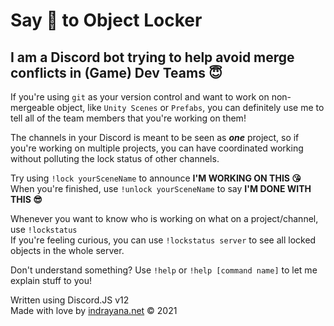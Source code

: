 # Say :wave: to Object Locker

## I am a Discord bot trying to help avoid merge conflicts in (Game) Dev Teams :innocent:

If you're using `git` as your version control and want to work on non-mergeable object, like `Unity Scenes` or `Prefabs`, you can definitely use me to tell all of the team members that you're working on them!

The channels in your Discord is meant to be seen as ***one*** project, so if you're working on multiple projects, you can have coordinated working without polluting the lock status of other channels.

Try using `!lock yourSceneName` to announce **I'M WORKING ON THIS :kissing_heart:**  
When you're finished, use `!unlock yourSceneName` to say **I'M DONE WITH THIS :sunglasses:**

Whenever you want to know who is working on what on a project/channel, use `!lockstatus`  
If you're feeling curious, you can use `!lockstatus server` to see all locked objects in the whole server.

Don't understand something? Use `!help` or `!help [command name]` to let me explain stuff to you!

Written using Discord.JS v12  
Made with love by [indrayana.net](https://github.com/made-indrayana) © 2021
